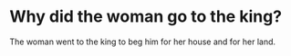 # Why did the woman go to the king?

The woman went to the king to beg him for her house and for her land.
